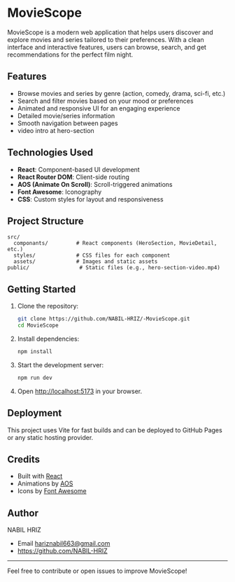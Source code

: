 # MovieScope

MovieScope is a modern web application that helps users discover and explore movies and series tailored to their preferences. With a clean interface and interactive features, users can browse, search, and get recommendations for the perfect film night.

## Features

- Browse movies and series by genre (action, comedy, drama, sci-fi, etc.)
- Search and filter movies based on your mood or preferences
- Animated and responsive UI for an engaging experience
- Detailed movie/series information
- Smooth navigation between pages
- video intro at hero-section

## Technologies Used

- **React**: Component-based UI development
- **React Router DOM**: Client-side routing
- **AOS (Animate On Scroll)**: Scroll-triggered animations
- **Font Awesome**: Iconography
- **CSS**: Custom styles for layout and responsiveness

## Project Structure

```
src/
  componants/         # React components (HeroSection, MovieDetail, etc.)
  styles/             # CSS files for each component
  assets/             # Images and static assets
public/                # Static files (e.g., hero-section-video.mp4)
```

## Getting Started

1. Clone the repository:
   ```bash
   git clone https://github.com/NABIL-HRIZ/-MovieScope.git
   cd MovieScope
   ```
2. Install dependencies:
   ```bash
   npm install
   ```
3. Start the development server:
   ```bash
   npm run dev
   ```
4. Open [http://localhost:5173](http://localhost:5173) in your browser.

## Deployment

This project uses Vite for fast builds and can be deployed to GitHub Pages or any static hosting provider.

## Credits

- Built with [React](https://react.dev/)
- Animations by [AOS](https://michalsnik.github.io/aos/)
- Icons by [Font Awesome](https://fontawesome.com/)

## Author

NABIL HRIZ

- Email hariznabil663@gmail.com
- https://github.com/NABIL-HRIZ

---

Feel free to contribute or open issues to improve MovieScope!
